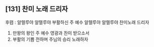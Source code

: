 ## [131] 찬미 노래 드리자

후렴 : 알렐루야 알렐루야 부활하신 주 예수 알렐루야 알렐루야 찬미노래 드리자  
1) 만왕의 왕인 주 예수 영광과 찬미 받으소서  
2) 부활의 기쁨 전하며 주님의 승리 노래하자
